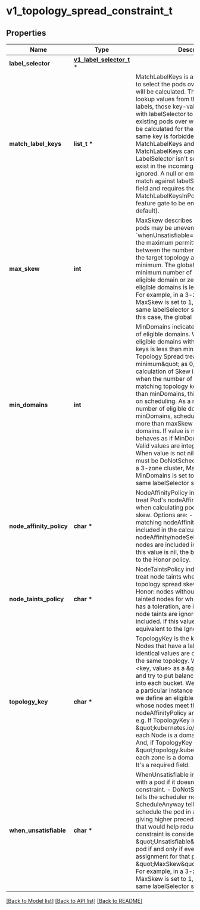 # v1_topology_spread_constraint_t

## Properties
Name | Type | Description | Notes
------------ | ------------- | ------------- | -------------
**label_selector** | [**v1_label_selector_t**](v1_label_selector.md) \* |  | [optional] 
**match_label_keys** | **list_t \*** | MatchLabelKeys is a set of pod label keys to select the pods over which spreading will be calculated. The keys are used to lookup values from the incoming pod labels, those key-value labels are ANDed with labelSelector to select the group of existing pods over which spreading will be calculated for the incoming pod. The same key is forbidden to exist in both MatchLabelKeys and LabelSelector. MatchLabelKeys cannot be set when LabelSelector isn&#39;t set. Keys that don&#39;t exist in the incoming pod labels will be ignored. A null or empty list means only match against labelSelector.  This is a beta field and requires the MatchLabelKeysInPodTopologySpread feature gate to be enabled (enabled by default). | [optional] 
**max_skew** | **int** | MaxSkew describes the degree to which pods may be unevenly distributed. When &#x60;whenUnsatisfiable&#x3D;DoNotSchedule&#x60;, it is the maximum permitted difference between the number of matching pods in the target topology and the global minimum. The global minimum is the minimum number of matching pods in an eligible domain or zero if the number of eligible domains is less than MinDomains. For example, in a 3-zone cluster, MaxSkew is set to 1, and pods with the same labelSelector spread as 2/2/1: In this case, the global minimum is 1. | zone1 | zone2 | zone3 | |  P P  |  P P  |   P   | - if MaxSkew is 1, incoming pod can only be scheduled to zone3 to become 2/2/2; scheduling it onto zone1(zone2) would make the ActualSkew(3-1) on zone1(zone2) violate MaxSkew(1). - if MaxSkew is 2, incoming pod can be scheduled onto any zone. When &#x60;whenUnsatisfiable&#x3D;ScheduleAnyway&#x60;, it is used to give higher precedence to topologies that satisfy it. It&#39;s a required field. Default value is 1 and 0 is not allowed. | 
**min_domains** | **int** | MinDomains indicates a minimum number of eligible domains. When the number of eligible domains with matching topology keys is less than minDomains, Pod Topology Spread treats \&quot;global minimum\&quot; as 0, and then the calculation of Skew is performed. And when the number of eligible domains with matching topology keys equals or greater than minDomains, this value has no effect on scheduling. As a result, when the number of eligible domains is less than minDomains, scheduler won&#39;t schedule more than maxSkew Pods to those domains. If value is nil, the constraint behaves as if MinDomains is equal to 1. Valid values are integers greater than 0. When value is not nil, WhenUnsatisfiable must be DoNotSchedule.  For example, in a 3-zone cluster, MaxSkew is set to 2, MinDomains is set to 5 and pods with the same labelSelector spread as 2/2/2: | zone1 | zone2 | zone3 | |  P P  |  P P  |  P P  | The number of domains is less than 5(MinDomains), so \&quot;global minimum\&quot; is treated as 0. In this situation, new pod with the same labelSelector cannot be scheduled, because computed skew will be 3(3 - 0) if new Pod is scheduled to any of the three zones, it will violate MaxSkew. | [optional] 
**node_affinity_policy** | **char \*** | NodeAffinityPolicy indicates how we will treat Pod&#39;s nodeAffinity/nodeSelector when calculating pod topology spread skew. Options are: - Honor: only nodes matching nodeAffinity/nodeSelector are included in the calculations. - Ignore: nodeAffinity/nodeSelector are ignored. All nodes are included in the calculations.  If this value is nil, the behavior is equivalent to the Honor policy. | [optional] 
**node_taints_policy** | **char \*** | NodeTaintsPolicy indicates how we will treat node taints when calculating pod topology spread skew. Options are: - Honor: nodes without taints, along with tainted nodes for which the incoming pod has a toleration, are included. - Ignore: node taints are ignored. All nodes are included.  If this value is nil, the behavior is equivalent to the Ignore policy. | [optional] 
**topology_key** | **char \*** | TopologyKey is the key of node labels. Nodes that have a label with this key and identical values are considered to be in the same topology. We consider each &lt;key, value&gt; as a \&quot;bucket\&quot;, and try to put balanced number of pods into each bucket. We define a domain as a particular instance of a topology. Also, we define an eligible domain as a domain whose nodes meet the requirements of nodeAffinityPolicy and nodeTaintsPolicy. e.g. If TopologyKey is \&quot;kubernetes.io/hostname\&quot;, each Node is a domain of that topology. And, if TopologyKey is \&quot;topology.kubernetes.io/zone\&quot;, each zone is a domain of that topology. It&#39;s a required field. | 
**when_unsatisfiable** | **char \*** | WhenUnsatisfiable indicates how to deal with a pod if it doesn&#39;t satisfy the spread constraint. - DoNotSchedule (default) tells the scheduler not to schedule it. - ScheduleAnyway tells the scheduler to schedule the pod in any location,   but giving higher precedence to topologies that would help reduce the   skew. A constraint is considered \&quot;Unsatisfiable\&quot; for an incoming pod if and only if every possible node assignment for that pod would violate \&quot;MaxSkew\&quot; on some topology. For example, in a 3-zone cluster, MaxSkew is set to 1, and pods with the same labelSelector spread as 3/1/1: | zone1 | zone2 | zone3 | | P P P |   P   |   P   | If WhenUnsatisfiable is set to DoNotSchedule, incoming pod can only be scheduled to zone2(zone3) to become 3/2/1(3/1/2) as ActualSkew(2-1) on zone2(zone3) satisfies MaxSkew(1). In other words, the cluster can still be imbalanced, but scheduler won&#39;t make it *more* imbalanced. It&#39;s a required field. | 

[[Back to Model list]](../README.md#documentation-for-models) [[Back to API list]](../README.md#documentation-for-api-endpoints) [[Back to README]](../README.md)



